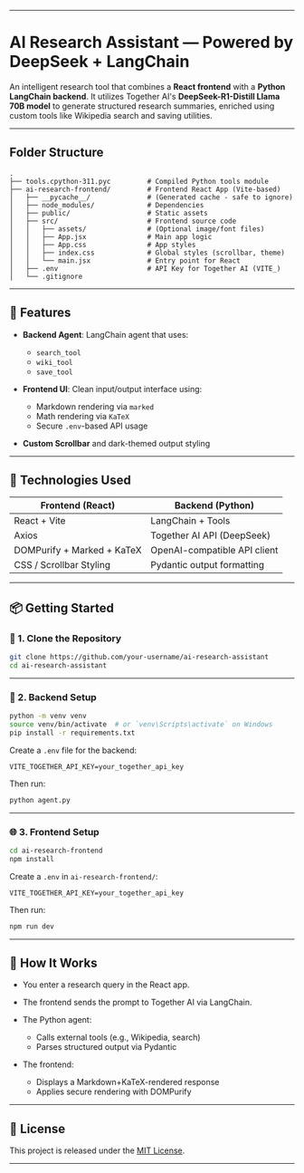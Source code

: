  
---

# AI Research Assistant — Powered by DeepSeek + LangChain

An intelligent research tool that combines a **React frontend** with a **Python LangChain backend**. It utilizes Together AI's **DeepSeek-R1-Distill Llama 70B model** to generate structured research summaries, enriched using custom tools like Wikipedia search and saving utilities.

---

##  Folder Structure

```
.
├── tools.cpython-311.pyc         # Compiled Python tools module
├── ai-research-frontend/         # Frontend React App (Vite-based)
│   ├── __pycache__/              # (Generated cache - safe to ignore)
│   ├── node_modules/             # Dependencies
│   ├── public/                   # Static assets
│   ├── src/                      # Frontend source code
│   │   ├── assets/               # (Optional image/font files)
│   │   ├── App.jsx               # Main app logic
│   │   ├── App.css               # App styles
│   │   ├── index.css             # Global styles (scrollbar, theme)
│   │   └── main.jsx              # Entry point for React
│   ├── .env                      # API Key for Together AI (VITE_)
│   └── .gitignore
```

---

## 🚀 Features

* **Backend Agent**: LangChain agent that uses:

  * `search_tool`
  * `wiki_tool`
  * `save_tool`
* **Frontend UI**: Clean input/output interface using:

  * Markdown rendering via `marked`
  * Math rendering via `KaTeX`
  * Secure `.env`-based API usage
* **Custom Scrollbar** and dark-themed output styling

---

## 🧰 Technologies Used

| Frontend (React)           | Backend (Python)             |
| -------------------------- | ---------------------------- |
| React + Vite               | LangChain + Tools            |
| Axios                      | Together AI API (DeepSeek)   |
| DOMPurify + Marked + KaTeX | OpenAI-compatible API client |
| CSS / Scrollbar Styling    | Pydantic output formatting   |

---

## 📦 Getting Started

### 🔧 1. Clone the Repository

```bash
git clone https://github.com/your-username/ai-research-assistant
cd ai-research-assistant
```

---

### 🧪 2. Backend Setup

```bash
python -m venv venv
source venv/bin/activate  # or `venv\Scripts\activate` on Windows
pip install -r requirements.txt
```

Create a `.env` file for the backend:

```env
VITE_TOGETHER_API_KEY=your_together_api_key
```

Then run:

```bash
python agent.py
```

---

### 🌐 3. Frontend Setup

```bash
cd ai-research-frontend
npm install
```

Create a `.env` in `ai-research-frontend/`:

```env
VITE_TOGETHER_API_KEY=your_together_api_key
```

Then run:

```bash
npm run dev
```

---

## 🧠 How It Works

* You enter a research query in the React app.
* The frontend sends the prompt to Together AI via LangChain.
* The Python agent:

  * Calls external tools (e.g., Wikipedia, search)
  * Parses structured output via Pydantic
* The frontend:

  * Displays a Markdown+KaTeX-rendered response
  * Applies secure rendering with DOMPurify

---
 
## 📜 License

This project is released under the [MIT License](LICENSE).

---
 

